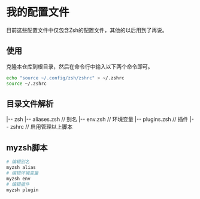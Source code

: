 # 我的配置文件

目前这些配置文件中仅包含Zsh的配置文件，其他的以后用到了再说。

## 使用

克隆本仓库到根目录，然后在命令行中输入以下两个命令即可。

```bash
echo "source ~/.config/zsh/zshrc" > ~/.zshrc
source ~/.zshrc
```

## 目录文件解析

|-- zsh
  |-- aliases.zsh  // 别名
  |-- env.zsh  // 环境变量
  |-- plugins.zsh  // 插件
  |-- zshrc  // 启用管理以上脚本

## myzsh脚本
```bash
# 编辑别名
myzsh alias
# 编辑环境变量
myzsh env
# 编辑插件
myzsh plugin
```

